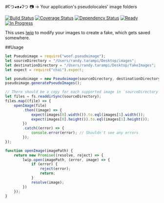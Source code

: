 #ʕつ◕ᴥ◕ʔつ 📷 → Your application's pseudolocales' image folders

[![Build Status](https://img.shields.io/travis/randytarampi/woof.pseudoimage.svg?style=flat-square)](https://travis-ci.org/randytarampi/woof.pseudoimage) [![Coverage Status](https://img.shields.io/coveralls/randytarampi/woof.pseudoimage.svg?style=flat-square)](https://coveralls.io/github/randytarampi/woof.pseudoimage?branch=master) [![Dependency Status](https://img.shields.io/david/randytarampi/woof.pseudoimage.svg?style=flat-square)](https://david-dm.org/randytarampi/woof.pseudoimage) [![Ready](https://img.shields.io/waffle/label/randytarampi/woof.pseudoimage/ready.svg?style=flat-square&label=Ready)](http://waffle.io/randytarampi/woof.pseudoimage) [![In Progress](https://img.shields.io/waffle/label/randytarampi/woof.pseudoimage/in%20progress.svg?style=flat-square&label=In%20Progress)](http://waffle.io/randytarampi/woof.pseudoimage)

This uses [lwip](https://github.com/EyalAr/lwip) to modify your images to create a fake, which gets saved somewhere.

##Usage

```javascript
let Pseudoimage = require("woof.pseudoimage");
let sourceDirectory = "/Users/randy.tarampi/Desktop/images";
let destinationDirectory = "/Users/randy.tarampi/Desktop/fakeImages";
let expect = require("chai").expect;

let pseudoimage = new Pseudoimage(sourceDirectory, destinationDirectory);
pseudoimage.generatePseudoImages();

// There should be a copy for each supported image in `sourceDirectory` in `destinationDirectory`
let files = fs.readdirSync(sourceDirectory);
files.map((file) => {
	openImage(file)
		.then((image) => {
			expect(images[0].width()).to.eql(images[1].width());
			expect(images[0].height()).to.eql(images[1].height());
		})
		.catch((error) => {
			console.error(error); // Shouldn't see any errors
		});
});

function openImage(imagePath) {
	return new Promise((resolve, reject) => {
		lwip.open(imagePath, (error, image) => {
			if (error) {
				reject(error);
				return;
			}
			resolve(image);
		})
	});
}
```
